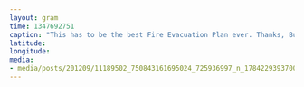```yaml
---
layout: gram
time: 1347692751
caption: "This has to be the best Fire Evacuation Plan ever. Thanks, Building 179!"
latitude: 
longitude: 
media:
- media/posts/201209/11189502_750843161695024_725936997_n_17842293937000351.jpg
---
```

